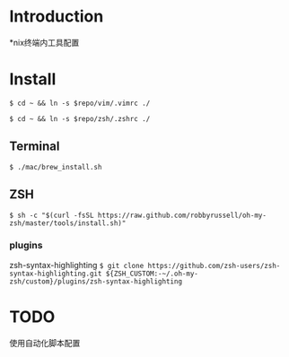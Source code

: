 # Introduction
\*nix终端内工具配置

# Install
`$ cd ~ && ln -s $repo/vim/.vimrc ./`

`$ cd ~ && ln -s $repo/zsh/.zshrc ./`
## Terminal
`$ ./mac/brew_install.sh`

## ZSH
`$ sh -c "$(curl -fsSL https://raw.github.com/robbyrussell/oh-my-zsh/master/tools/install.sh)"`
### plugins
zsh-syntax-highlighting
`$ git clone https://github.com/zsh-users/zsh-syntax-highlighting.git ${ZSH_CUSTOM:-~/.oh-my-zsh/custom}/plugins/zsh-syntax-highlighting`

# TODO
使用自动化脚本配置
